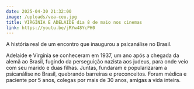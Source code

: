 ```yaml
---
date: 2025-04-30 21:32:00
image: /uploads/vea-ceu.jpg
title: VIRGÍNIA E ADELAIDE dia 8 de maio nos cinemas
link: https://youtu.be/jRYw48YcPH0
---
```

A história real de um encontro que inaugurou a psicanálise no Brasil.

Adelaide e Virgínia se conheceram em 1937, um ano após a chegada da alemã ao Brasil, fugindo da perseguição nazista aos judeus, para onde veio com seu marido e duas filhas. Juntas, fundaram e popularizaram a psicanálise no Brasil, quebrando barreiras e preconceitos. Foram médica e paciente por 5 anos, colegas por mais de 30 anos, amigas a vida inteira.
